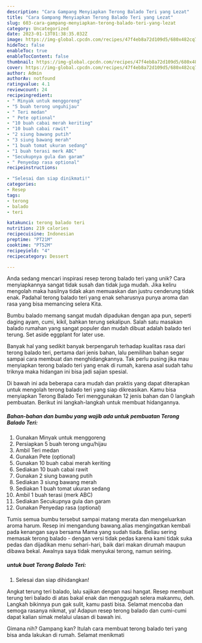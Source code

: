 ```yaml
---
description: "Cara Gampang Menyiapkan Terong Balado Teri yang Lezat"
title: "Cara Gampang Menyiapkan Terong Balado Teri yang Lezat"
slug: 603-cara-gampang-menyiapkan-terong-balado-teri-yang-lezat
category: Uncategorized
date: 2023-01-13T01:38:35.032Z
image: https://img-global.cpcdn.com/recipes/47f4eb8a72d109d5/680x482cq70/terong-balado-teri-foto-resep-utama.jpg
hideToc: false
enableToc: true
enableTocContent: false
thumbnail: https://img-global.cpcdn.com/recipes/47f4eb8a72d109d5/680x482cq70/terong-balado-teri-foto-resep-utama.jpg
cover: https://img-global.cpcdn.com/recipes/47f4eb8a72d109d5/680x482cq70/terong-balado-teri-foto-resep-utama.jpg
author: Admin
authorAv: notfound
ratingvalue: 4.1
reviewcount: 24
recipeingredient:
- " Minyak untuk menggoreng"
- "5 buah terong unguhijau"
- " Teri medan"
- " Pete optional"
- "10 buah cabai merah keriting"
- "10 buah cabai rawit"
- "2 siung bawang putih"
- "3 siung bawang merah"
- "1 buah tomat ukuran sedang"
- "1 buah terasi merk ABC"
- "Secukupnya gula dan garam"
- " Penyedap rasa optional"
recipeinstructions:

- "Selesai dan siap dinikmati!"
categories:
- Resep
tags:
- terong
- balado
- teri

katakunci: terong balado teri 
nutrition: 219 calories
recipecuisine: Indonesian
preptime: "PT21M"
cooktime: "PT52M"
recipeyield: "4"
recipecategory: Dessert

---
```





Anda sedang mencari inspirasi resep terong balado teri yang unik? Cara menyiapkannya sangat tidak susah dan tidak juga mudah. Jika keliru mengolah maka hasilnya tidak akan memuaskan dan justru cenderung tidak enak. Padahal terong balado teri yang enak seharusnya punya aroma dan rasa yang bisa memancing selera Kita.





Bumbu balado memang sangat mudah dipadukan dengan apa pun, seperti daging ayam, cumi, kikil, bahkan terung sekalipun. Salah satu masakan balado rumahan yang sangat populer dan mudah dibuat adalah balado teri terung. Set aside eggplant for later use.

Banyak hal yang sedikit banyak berpengaruh terhadap kualitas rasa dari terong balado teri, pertama dari jenis bahan, lalu pemilihan bahan segar sampai cara membuat dan menghidangkannya. Tak perlu pusing jika mau menyiapkan terong balado teri yang enak di rumah, karena asal sudah tahu triknya maka hidangan ini bisa jadi sajian spesial.






Di bawah ini ada beberapa cara mudah dan praktis yang dapat diterapkan untuk mengolah terong balado teri yang siap dikreasikan. Kamu bisa menyiapkan Terong Balado Teri menggunakan 12 jenis bahan dan 0 langkah pembuatan. Berikut ini langkah-langkah untuk membuat hidangannya.

<!--inarticleads1-->

##### Bahan-bahan dan bumbu yang wajib ada untuk pembuatan Terong Balado Teri:

1. Gunakan  Minyak untuk menggoreng
1. Persiapkan 5 buah terong ungu/hijau
1. Ambil  Teri medan
1. Gunakan  Pete (optional)
1. Gunakan 10 buah cabai merah keriting
1. Sediakan 10 buah cabai rawit
1. Gunakan 2 siung bawang putih
1. Sediakan 3 siung bawang merah
1. Sediakan 1 buah tomat ukuran sedang
1. Ambil 1 buah terasi (merk ABC)
1. Sediakan Secukupnya gula dan garam
1. Gunakan  Penyedap rasa (optional)


Tumis semua bumbu tersebut sampai matang merata dan mengeluarkan aroma harum. Resep ini mengandung bawang.alias mengingatkan kembali pada kenangan saya bersama Mama yang sudah tiada. Beliau sering memasak terong balado - dengan versi tidak pedas karena kami tidak suka pedas dan dijadikan menu sehari-hari, baik dari makan dirumah maupun dibawa bekal. Awalnya saya tidak menyukai terong, namun seiring. 

<!--inarticleads2-->

#####  untuk buat Terong Balado Teri:


1. Selesai dan siap dihidangkan!

Angkat terung teri balado, lalu sajikan dengan nasi hangat. Resep membuat terung teri balado di atas bakal enak dan menggugah selera makanmu, deh. Langkah bikinnya pun gak sulit, kamu pasti bisa. Selamat mencoba dan semoga rasanya nikmat, ya! Adapun resep terong balado dan cumi-cumi dapat kalian simak melalui ulasan di bawah ini. 

Gimana nih? Gampang kan? Itulah cara membuat terong balado teri yang bisa anda lakukan di rumah. Selamat menikmati
